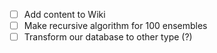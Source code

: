 - [ ] Add content to Wiki
- [ ] Make recursive algorithm for 100 ensembles
- [ ] Transform our database to other type (?)
